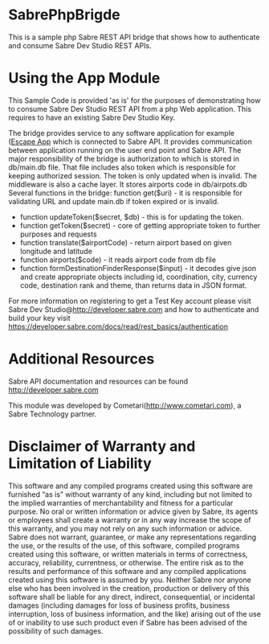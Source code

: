 SabrePhpBrigde
================
This is a sample php Sabre REST API bridge that shows how to authenticate and consume Sabre Dev Studio REST APIs.

Using the App Module
====================
This Sample Code is provided 'as is' for the purposes of demonstrating how to consume Sabre Dev Studio REST API from a php Web application. This requires to have an existing Sabre Dev Studio Key.

The bridge provides service to any software application for example ([Escape App](https://github.com/SabreDevStudio) which is connected to Sabre API. It provides communication between application running on the user end point and Sabre API. The major responsibility of the bridge is authorization to which is stored in db/main.db file. That file includes also token which is responsible for keeping authorized session. The token is only updated when is invalid. The middleware is also a cache layer. It stores airports code in db/airpots.db
Several functions in the bridge:
function get($uri) - it is responsible for validating URL and update main.db if token expired or is invalid.
* function updateToken($secret, $db) - this is for updating the token.
* function getToken($secret) - core of getting appropriate token to further purposes and requests 
* function translate($airportCode) - return airport based on given longitude and latitude
* function airports($code) - it reads airport code from db file
* function formDestinationFinderResponse($input) - it decodes give json and create appropriate objects including id, coordination, city, currency code, destination rank and theme, than returns data in JSON format.

For more information on registering to get a Test Key account please visit Sabre Dev Studio@http://developer.sabre.com and how to authenticate and build your key visit https://developer.sabre.com/docs/read/rest_basics/authentication

Additional Resources
====================
Sabre API documentation and resources can be found http://developer.sabre.com

This module was developed by Cometari(http://www.cometari.com), a Sabre Technology partner.

Disclaimer of Warranty and Limitation of Liability
============
This software and any compiled programs created using this software are furnished “as is” without warranty of any kind, including but not limited to the implied warranties of merchantability and fitness for a particular purpose. No oral or written information or advice given by Sabre, its agents or employees shall create a warranty or in any way increase the scope of this warranty, and you may not rely on any such information or advice.
Sabre does not warrant, guarantee, or make any representations regarding the use, or the results of the use, of this software, compiled programs created using this software, or written materials in terms of correctness, accuracy, reliability, currentness, or otherwise. The entire risk as to the results and performance of this software and any compiled applications created using this software is assumed by you. Neither Sabre nor anyone else who has been involved in the creation, production or delivery of this software shall be liable for any direct, indirect, consequential, or incidental damages (including damages for loss of business profits, business interruption, loss of business information, and the like) arising out of the use of or inability to use such product even if Sabre has been advised of the possibility of such damages.
